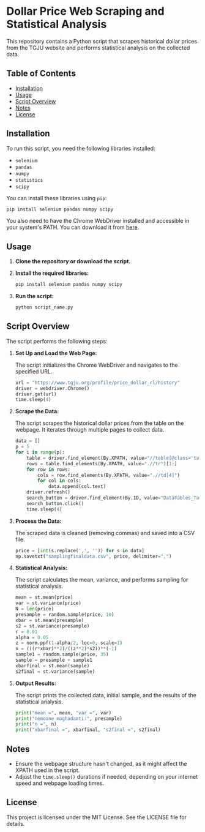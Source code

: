 # Dollar Price Web Scraping and Statistical Analysis

This repository contains a Python script that scrapes historical dollar prices from the TGJU website and performs statistical analysis on the collected data.

## Table of Contents

- [Installation](#installation)
- [Usage](#usage)
- [Script Overview](#script-overview)
- [Notes](#notes)
- [License](#license)

## Installation

To run this script, you need the following libraries installed:

- `selenium`
- `pandas`
- `numpy`
- `statistics`
- `scipy`

You can install these libraries using `pip`:

```sh
pip install selenium pandas numpy scipy
```

You also need to have the Chrome WebDriver installed and accessible in your system's PATH. You can download it from [here](https://sites.google.com/a/chromium.org/chromedriver/).

## Usage

1. **Clone the repository or download the script.**

2. **Install the required libraries:**

    ```sh
    pip install selenium pandas numpy scipy
    ```

3. **Run the script:**

    ```sh
    python script_name.py
    ```

## Script Overview

The script performs the following steps:

1. **Set Up and Load the Web Page:**

    The script initializes the Chrome WebDriver and navigates to the specified URL.

    ```python
    url = "https://www.tgju.org/profile/price_dollar_rl/history"
    driver = webdriver.Chrome()
    driver.get(url)
    time.sleep(4)
    ```

2. **Scrape the Data:**

    The script scrapes the historical dollar prices from the table on the webpage. It iterates through multiple pages to collect data.

    ```python
    data = []
    p = 5
    for i in range(p):
        table = driver.find_element(By.XPATH, value="//table[@class='table widgets-dataTable table-hover text-center history-table dataTable no-footer']")
        rows = table.find_elements(By.XPATH, value=".//tr")[1:]
        for row in rows:
            cols = row.find_elements(By.XPATH, value=".//td[4]")
            for col in cols:
                data.append(col.text)
        driver.refresh()
        search_button = driver.find_element(By.ID, value="DataTables_Table_0_next")
        search_button.click()
        time.sleep(4)
    ```

3. **Process the Data:**

    The scraped data is cleaned (removing commas) and saved into a CSV file.

    ```python
    price = [int(s.replace(',', '')) for s in data]
    np.savetxt("samplingfinaldata.csv", price, delimiter=",")
    ```

4. **Statistical Analysis:**

    The script calculates the mean, variance, and performs sampling for statistical analysis.

    ```python
    mean = st.mean(price)
    var = st.variance(price)
    N = len(price)
    presample = random.sample(price, 10)
    xbar = st.mean(presample)
    s2 = st.variance(presample)
    r = 0.01
    alpha = 0.05
    z = norm.ppf(1-alpha/2, loc=0, scale=1)
    n = (((r*xbar)**2)/((z**2)*s2))**(-1)
    sample1 = random.sample(price, 35)
    sample = presample + sample1
    xbarfinal = st.mean(sample)
    s2final = st.variance(sample)
    ```

5. **Output Results:**

    The script prints the collected data, initial sample, and the results of the statistical analysis.

    ```python
    print("mean =", mean, "var =", var)
    print("nemoone moghadamti:", presample)
    print("n =", n)
    print("xbarfinal =", xbarfinal, "s2final =", s2final)
    ```

## Notes

- Ensure the webpage structure hasn't changed, as it might affect the XPATH used in the script.
- Adjust the `time.sleep()` durations if needed, depending on your internet speed and webpage loading times.

## License

This project is licensed under the MIT License. See the LICENSE file for details.
